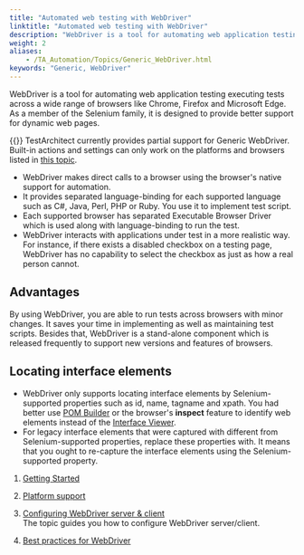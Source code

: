 ```yaml
--- 
title: "Automated web testing with WebDriver"
linktitle: "Automated web testing with WebDriver"
description: "WebDriver is a tool for automating web application testing executing tests across a wide range of browsers like Chrome, Firefox and Microsoft Edge. As a member of the Selenium family, it is designed to provide better support for dynamic web pages."
weight: 2
aliases: 
    - /TA_Automation/Topics/Generic_WebDriver.html
keywords: "Generic, WebDriver"
---
```


WebDriver is a tool for automating web application testing executing tests across a wide range of browsers like Chrome, Firefox and Microsoft Edge. As a member of the Selenium family, it is designed to provide better support for dynamic web pages.

{{<restriction>}} TestArchitect currently provides partial support for Generic WebDriver. Built-in actions and settings can only work on the platforms and browsers listed in [this topic](/TA_Automation/Topics/WebDriver_supported_platforms.html).

-   WebDriver makes direct calls to a browser using the browser's native support for automation.
-   It provides separated language-binding for each supported language such as C\#, Java, Perl, PHP or Ruby. You use it to implement test script.
-   Each supported browser has separated Executable Browser Driver which is used along with language-binding to run the test.
-   WebDriver interacts with applications under test in a more realistic way. For instance, if there exists a disabled checkbox on a testing page, WebDriver has no capability to select the checkbox as just as how a real person cannot.

## Advantages

By using WebDriver, you are able to run tests across browsers with minor changes. It saves your time in implementing as well as maintaining test scripts. Besides that, WebDriver is a stand-alone component which is released frequently to support new versions and features of browsers.

## Locating interface elements

-   WebDriver only supports locating interface elements by Selenium-supported properties such as id, name, tagname and xpath. You had better use [POM Builder](https://chrome.google.com/webstore/detail/pombuilder-–-auto-generat/akcejfbfkkjnghlfngighgncolfaghco) or the browser's **inspect** feature to identify web elements instead of the [Interface Viewer](/TA_Help/Topics/Interface_def_Viewer.html).
-   For legacy interface elements that were captured with different from Selenium-supported properties, replace these properties with. It means that you ought to re-capture the interface elements using the Selenium-supported property.

1.  [Getting Started](/TA_Automation/Topics/WebDriver_basic_structure.html)  

2.  [Platform support](/TA_Automation/Topics/WebDriver_supported_platforms.html)  

3.  [Configuring WebDriver server & client](/TA_Automation/Topics/WebDriver_server_client.html)  
The topic guides you how to configure WebDriver server/client.
4.  [Best practices for WebDriver](/TA_Automation/Topics/WebDriver_best_practices.html)  





